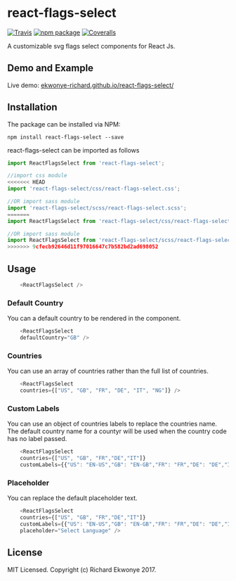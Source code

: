 # react-flags-select

[![Travis][build-badge]][build]
[![npm package][npm-badge]][npm]
[![Coveralls][coveralls-badge]][coveralls]

A customizable svg flags select components for React Js.

## Demo and Example
Live demo: [ekwonye-richard.github.io/react-flags-select/](https://ekwonye-richard.github.io/react-flags-select/)

## Installation
The package can be installed via NPM:
```
npm install react-flags-select --save
```
react-flags-select can be imported as follows

```javascript
import ReactFlagsSelect from 'react-flags-select';

//import css module
<<<<<<< HEAD
import 'react-flags-select/css/react-flags-select.css';

//OR import sass module
import 'react-flags-select/scss/react-flags-select.scss';
=======
import ReactFlagsSelect from 'react-flags-select/css/react-flags-select.css';

//OR import sass module
import ReactFlagsSelect from 'react-flags-select/scss/react-flags-select.scss';
>>>>>>> 9cfecb92646d11f97016647c7b582bd2ad698052

```

## Usage

```javascript
    <ReactFlagsSelect />
```

### Default Country

You can a default country to be rendered in the component.

```javascript
    <ReactFlagsSelect
	defaultCountry="GB" />
```

### Countries

You can use an array of countries rather than the full list of countries.

```javascript
    <ReactFlagsSelect 
    countries={["US", "GB", "FR", "DE", "IT", "NG"]} />
```

### Custom Labels

You can use an object of countries labels to replace the countries name. The default country name for a countyr will be used when the country code has no label passed.

```javascript
    <ReactFlagsSelect
	countries={["US", "GB", "FR","DE","IT"]}
	customLabels={{"US": "EN-US","GB": "EN-GB","FR": "FR","DE": "DE","IT": "IT"}} />
```

### Placeholder

You can replace the default placeholder text.

```javascript
    <ReactFlagsSelect
	countries={["US", "GB", "FR","DE","IT"]}
	customLabels={{"US": "EN-US","GB": "EN-GB","FR": "FR","DE": "DE","IT": "IT"}}
	placeholder="Select Language" />
```

## License
MIT Licensed. Copyright (c) Richard Ekwonye 2017.

[build-badge]: https://img.shields.io/travis/ekwonye-richard/react-flags-select/master.svg?style=flat-square
[build]: https://travis-ci.org/ekwonye-richard/react-flags-select

[npm-badge]: https://img.shields.io/npm/v/react-flags-select.svg?style=flat-square
[npm]: https://www.npmjs.org/package/react-flags-select

[coveralls-badge]: https://img.shields.io/coveralls/ekwonye-richard/react-flags-select/master.svg?style=flat-square
[coveralls]: https://coveralls.io/github/ekwonye-richard/react-flags-select
